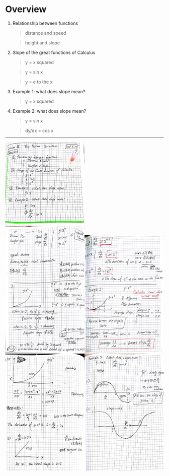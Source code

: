 # Overview

1. Relationship between functions

    > distance and speed
    
    > height and slope

2. Slope of the great functions of Calculus

    > y = x squared
    
    > y = sin x
    
    > y = e to the x

3. Example 1: what does slope mean?
    
    > y = x squared

4. Example 2: what does slope mean?
    
    > y = sin x

    > dy/dx = cos x

---

<img src="https://github.com/Chezvivian/Calculus-highlights/blob/main/Notes/微积分_7.jpg" width="50%">
<img src="https://github.com/Chezvivian/Calculus-highlights/blob/main/Notes/微积分_8.jpg" width="50%"><img src="https://github.com/Chezvivian/Calculus-highlights/blob/main/Notes/微积分_9.jpg" width="50%">
<img src="https://github.com/Chezvivian/Calculus-highlights/blob/main/Notes/微积分_10.jpg" width="50%"><img src="https://github.com/Chezvivian/Calculus-highlights/blob/main/Notes/微积分_11.jpg" width="50%">
